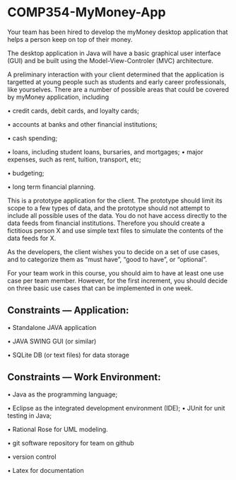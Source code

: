 # COMP354-MyMoney-App

Your team has been hired to develop the myMoney desktop application that helps a person keep on top of their money.


The desktop application in Java will have a basic graphical user interface (GUI) and be built using the Model-View-Controler (MVC) architecture.


A preliminary interaction with your client determined that the application is targetted at young people such as students and early career professionals, like yourselves. There are a number of possible areas that could be covered by myMoney application, including


• credit cards, debit cards, and loyalty cards;

• accounts at banks and other financial institutions;

• cash spending;

• loans, including student loans, bursaries, and mortgages; • major expenses, such as rent, tuition, transport, etc;

• budgeting;

• long term financial planning.


This is a prototype application for the client. The prototype should limit its scope to a few types of data, and the prototype should not attempt to include all possible uses of the data. You do not have access directly to the data feeds from financial institutions. Therefore you should create a fictitious person X and use simple text files to simulate the contents of the data feeds for X.

As the developers, the client wishes you to decide on a set of use cases, and to categorize them as “must have”, “good to have”, or “optional”.

For your team work in this course, you should aim to have at least one use case per team member. However, for the first increment, you should decide on three basic use cases that can be implemented in one week.

## Constraints — Application:
• Standalone JAVA application

• JAVA SWING GUI (or similar)

• SQLite DB (or text files) for data storage

## Constraints — Work Environment:
• Java as the programming language;

• Eclipse as the integrated development environment (IDE); • JUnit for unit testing in Java;

• Rational Rose for UML modeling.

• git software repository for team on github

• version control

• Latex for documentation

